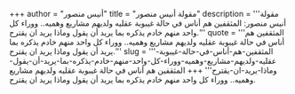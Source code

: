 +++
author = "أنيس منصور"
title = "مقولة أنيس منصور"
description = '''مقولة أنيس منصور: المثقفين هم أناس في حالة غيبوبة عقليه ولديهم مشاريع وهميه.. ووراء كل واحد منهم خادم يذكره بما يريد أن يقول وماذا يريد ان يقترح.'''
quote = '''المثقفين هم أناس في حالة غيبوبة عقليه ولديهم مشاريع وهميه.. ووراء كل واحد منهم خادم يذكره بما يريد أن يقول وماذا يريد ان يقترح.'''
slug = '''المثقفين-هم-أناس-في-حالة-غيبوبة-عقليه-ولديهم-مشاريع-وهميه-ووراء-كل-واحد-منهم-خادم-يذكره-بما-يريد-أن-يقول-وماذا-يريد-ان-يقترح'''
+++
المثقفين هم أناس في حالة غيبوبة عقليه ولديهم مشاريع وهميه.. ووراء كل واحد منهم خادم يذكره بما يريد أن يقول وماذا يريد ان يقترح.
